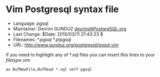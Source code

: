 Vim Postgresql syntax file
===============

* Language:     pgsql
* Maintainer:   Devrim GUNDUZ <devrim@PostgreSQL.org>
* Last Change:  $Date: 2010/03/11 21:43:23 $
* Filenames:    *.pgsql *.plpgsql
* URL:          http://www.gunduz.org/postgresql/pgsql.vim

If you need to highlight any of \*.sql files 
you can insert this lines to your *filetype.vim*

    au BufNewFile,BufRead *.sql setf pgsql

